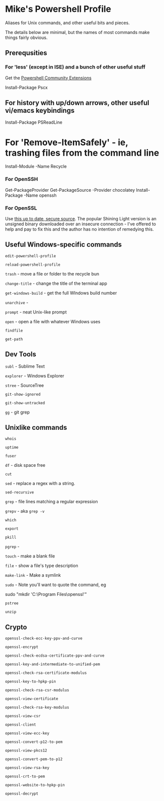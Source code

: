 # Mike's Powershell Profile

Aliases for Unix commands, and other useful bits and pieces.

The details below are minimal, but the names of most commands make things fairly obvious.

## Prerequsities

### For 'less' (except in ISE) and a bunch of other useful stuff

Get the [Powershell Community Extensions]()

  Install-Package Pscx

## For history with up/down arrows, other useful vi/emacs keybindings

  Install-Package PSReadLine

# For 'Remove-ItemSafely' - ie, trashing files from the command line

  Install-Module -Name Recycle

### For OpenSSH

  Get-PackageProvider
  Get-PackageSource -Provider chocolatey
  Install-Package -Name openssh

### For OpenSSL

Use [this up to date, secure source](https://indy.fulgan.com/SSL/). The popular Shining Light version is an unsigned binary downloaded over an insecure connection - I've offered to help and pay to fix this and the author has no intention of remedying this.   

## Useful Windows-specific commands

`edit-powershell-profile`

`reload-powershell-profile`

`trash` - move a file or folder to the recycle bun

`change-title` - change the title of the terminal app

`get-windows-build` - get the full WIndows build number

`unarchive` - 

`prompt` - neat Unix-like prompt

`open` - open a file with whatever Windows uses

`findfile` 

`get-path`

## Dev Tools

`subl` - Sublime Text

`explorer` - Windows Explorer

`stree` - SourceTree

`git-show-ignored`

`git-show-untracked`

`gg` - git grep

## Unixlike commands

`whois`

`uptime`

`fuser`

`df` - disk space free

`cut` 

`sed` - replace a regex with a string. 

`sed-recursive`

`grep` - file lines matching a regular expression

`grepv` - aka `grep -v`

`which`

`export`

`pkill`

`pgrep` - 

`touch` - make a blank file

`file` - show a file's type description

`make-link` - Make a symlink

`sudo` -  Note you'll want to quote the command, eg 

  sudo "mkdir 'C:\Program Files\openssl'"

`pstree`

`unzip`

## Crypto

`openssl-check-ecc-key-ppv-and-curve`

`openssl-encrypt`

`openssl-check-ecdsa-certificate-ppv-and-curve`

`openssl-key-and-intermediate-to-unified-pem`

`openssl-check-rsa-certificate-modulus`

`openssl-key-to-hpkp-pin`

`openssl-check-rsa-csr-modulus`

`openssl-view-certificate`

`openssl-check-rsa-key-modulus`

`openssl-view-csr`

`openssl-client`

`openssl-view-ecc-key`

`openssl-convert-p12-to-pem`

`openssl-view-pkcs12`

`openssl-convert-pem-to-p12`

`openssl-view-rsa-key`

`openssl-crt-to-pem`

`openssl-website-to-hpkp-pin`

`openssl-decrypt`